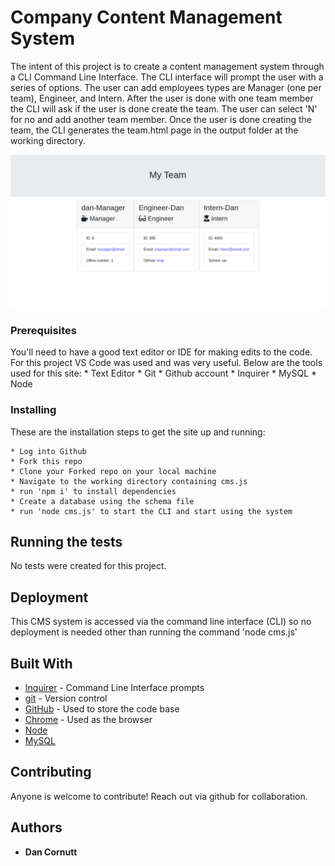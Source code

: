 # Company Content Management System

The intent of this project is to create a content management system through a CLI Command Line Interface. The CLI interface will prompt the user with a series of options. The user can add employees types are Manager (one per team), Engineer, and Intern. After the user is done with one team member the CLI will ask if the user is done create the team. The user can select 'N' for no and add another team member. Once the user is done creating the team, the CLI generates the team.html page in the output folder at the working directory.

![TeamBuilderCLI](https://github.com/dancornutt/TeamBuilderCLI/blob/main/Assets/TeamBuildingCLI-App.png)

### Prerequisites

You'll need to have a good text editor or IDE for making edits to the code. For this project VS Code was used and was very useful.
Below are the tools used for this site:
    * Text Editor
    * Git
    * Github account
    * Inquirer
    * MySQL
    * Node

### Installing

These are the installation steps to get the site up and running:

    * Log into Github
    * Fork this repo 
    * Clone your Forked repo on your local machine
    * Navigate to the working directory containing cms.js
    * run 'npm i' to install dependencies
    * Create a database using the schema file
    * run 'node cms.js' to start the CLI and start using the system

## Running the tests

No tests were created for this project.

## Deployment

This CMS system is accessed via the command line interface (CLI) so no deployment is needed other than running the command 'node cms.js'

## Built With 

* [Inquirer](https://www.npmjs.com/package/inquirer) - Command Line Interface prompts
* [git](https://git-scm.com/) - Version control
* [GitHub](https://github.com/) - Used to store the code base
* [Chrome](https://www.google.com/chrome/) - Used as the browser
* [Node](https://nodejs.org/en/)
* [MySQL](https://www.mysql.com/)

## Contributing

Anyone is welcome to contribute! Reach out via github for collaboration. 

## Authors

* **Dan Cornutt**
